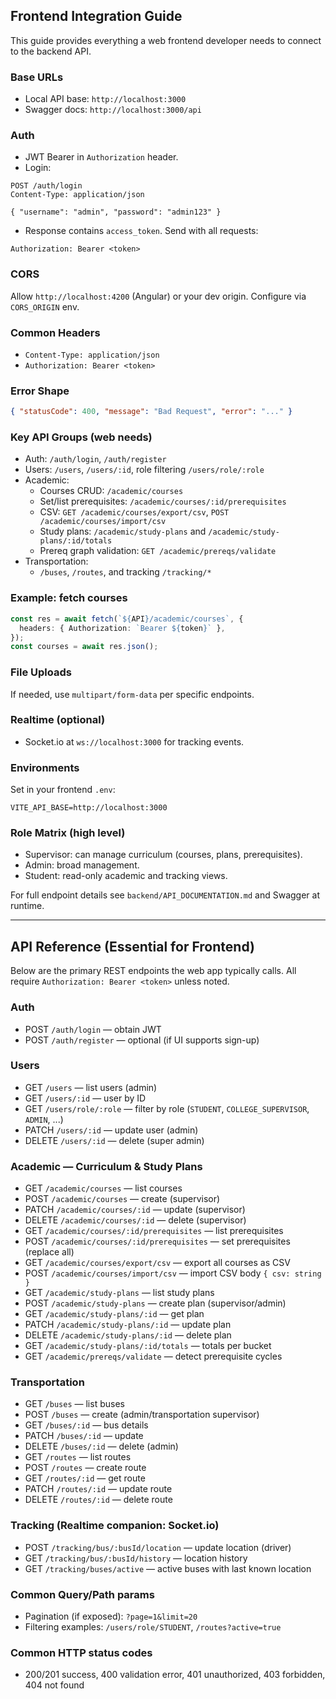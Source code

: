 ## Frontend Integration Guide

This guide provides everything a web frontend developer needs to connect to the backend API.

### Base URLs
- Local API base: `http://localhost:3000`
- Swagger docs: `http://localhost:3000/api`

### Auth
- JWT Bearer in `Authorization` header.
- Login:
```http
POST /auth/login
Content-Type: application/json

{ "username": "admin", "password": "admin123" }
```
- Response contains `access_token`. Send with all requests:
```
Authorization: Bearer <token>
```

### CORS
Allow `http://localhost:4200` (Angular) or your dev origin. Configure via `CORS_ORIGIN` env.

### Common Headers
- `Content-Type: application/json`
- `Authorization: Bearer <token>`

### Error Shape
```json
{ "statusCode": 400, "message": "Bad Request", "error": "..." }
```

### Key API Groups (web needs)
- Auth: `/auth/login`, `/auth/register`
- Users: `/users`, `/users/:id`, role filtering `/users/role/:role`
- Academic:
  - Courses CRUD: `/academic/courses`
  - Set/list prerequisites: `/academic/courses/:id/prerequisites`
  - CSV: `GET /academic/courses/export/csv`, `POST /academic/courses/import/csv`
  - Study plans: `/academic/study-plans` and `/academic/study-plans/:id/totals`
  - Prereq graph validation: `GET /academic/prereqs/validate`
- Transportation:
  - `/buses`, `/routes`, and tracking `/tracking/*`

### Example: fetch courses
```ts
const res = await fetch(`${API}/academic/courses`, {
  headers: { Authorization: `Bearer ${token}` },
});
const courses = await res.json();
```

### File Uploads
If needed, use `multipart/form-data` per specific endpoints.

### Realtime (optional)
- Socket.io at `ws://localhost:3000` for tracking events.

### Environments
Set in your frontend `.env`:
```
VITE_API_BASE=http://localhost:3000
```

### Role Matrix (high level)
- Supervisor: can manage curriculum (courses, plans, prerequisites).
- Admin: broad management.
- Student: read-only academic and tracking views.

For full endpoint details see `backend/API_DOCUMENTATION.md` and Swagger at runtime.

---

## API Reference (Essential for Frontend)

Below are the primary REST endpoints the web app typically calls. All require `Authorization: Bearer <token>` unless noted.

### Auth
- POST `/auth/login` — obtain JWT
- POST `/auth/register` — optional (if UI supports sign-up)

### Users
- GET `/users` — list users (admin)
- GET `/users/:id` — user by ID
- GET `/users/role/:role` — filter by role (`STUDENT`, `COLLEGE_SUPERVISOR`, `ADMIN`, ...)
- PATCH `/users/:id` — update user (admin)
- DELETE `/users/:id` — delete (super admin)

### Academic — Curriculum & Study Plans
- GET `/academic/courses` — list courses
- POST `/academic/courses` — create (supervisor)
- PATCH `/academic/courses/:id` — update (supervisor)
- DELETE `/academic/courses/:id` — delete (supervisor)
- GET `/academic/courses/:id/prerequisites` — list prerequisites
- POST `/academic/courses/:id/prerequisites` — set prerequisites (replace all)
- GET `/academic/courses/export/csv` — export all courses as CSV
- POST `/academic/courses/import/csv` — import CSV body `{ csv: string }`
- GET `/academic/study-plans` — list study plans
- POST `/academic/study-plans` — create plan (supervisor/admin)
- GET `/academic/study-plans/:id` — get plan
- PATCH `/academic/study-plans/:id` — update plan
- DELETE `/academic/study-plans/:id` — delete plan
- GET `/academic/study-plans/:id/totals` — totals per bucket
- GET `/academic/prereqs/validate` — detect prerequisite cycles

### Transportation
- GET `/buses` — list buses
- POST `/buses` — create (admin/transportation supervisor)
- GET `/buses/:id` — bus details
- PATCH `/buses/:id` — update
- DELETE `/buses/:id` — delete (admin)
- GET `/routes` — list routes
- POST `/routes` — create route
- GET `/routes/:id` — get route
- PATCH `/routes/:id` — update route
- DELETE `/routes/:id` — delete route

### Tracking (Realtime companion: Socket.io)
- POST `/tracking/bus/:busId/location` — update location (driver)
- GET `/tracking/bus/:busId/history` — location history
- GET `/tracking/buses/active` — active buses with last known location

### Common Query/Path params
- Pagination (if exposed): `?page=1&limit=20`
- Filtering examples: `/users/role/STUDENT`, `/routes?active=true`

### Common HTTP status codes
- 200/201 success, 400 validation error, 401 unauthorized, 403 forbidden, 404 not found